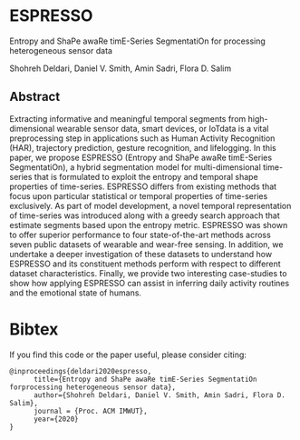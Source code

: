 # ESPRESSO
Entropy and ShaPe awaRe timE-Series SegmentatiOn for processing heterogeneous sensor data

Shohreh Deldari, Daniel V. Smith, Amin Sadri, Flora D. Salim

## Abstract
Extracting informative and meaningful temporal segments from high-dimensional wearable sensor data, smart devices, or IoTdata is a vital preprocessing step in applications such as Human Activity Recognition (HAR), trajectory prediction, gesture recognition, and lifelogging. In this paper, we propose ESPRESSO (Entropy and ShaPe awaRe timE-Series SegmentatiOn), a hybrid segmentation model for multi-dimensional time-series that is formulated to exploit the entropy and temporal shape properties of time-series. ESPRESSO differs from existing methods that focus upon particular statistical or temporal properties of time-series exclusively. As part of model development, a novel temporal representation of time-series was introduced along with a greedy search approach that estimate segments based upon the entropy metric. ESPRESSO was shown to offer superior performance to four state-of-the-art methods across seven public datasets of wearable and wear-free sensing. In addition, we undertake a deeper investigation of these datasets to understand how ESPRESSO and its constituent methods perform with respect to different dataset characteristics. Finally, we provide two interesting case-studies to show how applying ESPRESSO can assist in inferring daily activity routines and the emotional state of humans.



# Bibtex
If you find this code or the paper useful, please consider citing:

    @inproceedings{deldari2020espresso,
          title={Entropy and ShaPe awaRe timE-Series SegmentatiOn forprocessing heterogeneous sensor data}, 
          author={Shohreh Deldari, Daniel V. Smith, Amin Sadri, Flora D. Salim},
          journal = {Proc. ACM IMWUT},
          year={2020}
    }
